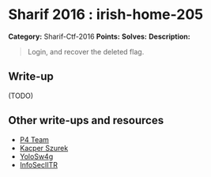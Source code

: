 # Sharif 2016 : irish-home-205

**Category:** Sharif-Ctf-2016
**Points:**
**Solves:**
**Description:**

> Login, and recover the deleted flag.


## Write-up

(TODO)

## Other write-ups and resources

* [P4 Team](https://github.com/p4-team/ctf/blob/master/2016-12-16-sharifctf7/web_200_irish_home/README.md)
* [Kacper Szurek](http://security.szurek.pl/sharifctf-7-web-writeup.html#irish-home)
* [YoloSw4g](https://github.com/Iansus/writeups/tree/master/2016/SharifCTF7/Web-Irish_Home)
* [InfoSecIITR](https://github.com/InfoSecIITR/write-ups/tree/master/2016/SharifCTF-2016/web-200)
